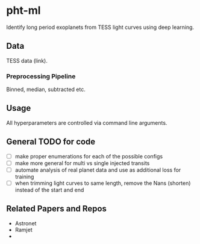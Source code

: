 # pht-ml

Identify long period exoplanets from TESS light curves using deep learning.


## Data

TESS data (link).

### Preprocessing Pipeline

Binned, median, subtracted etc.


## Usage

All hyperparameters are controlled via command line arguments. 


## General TODO for code

- [ ] make proper enumerations for each of the possible configs
- [ ] make more general for multi vs single injected transits
- [ ] automate analysis of real planet data and use as additional loss for training
- [ ] when trimming light curves to same length, remove the Nans (shorten) instead of the start and end

## Related Papers and Repos

- Astronet
- Ramjet
- 